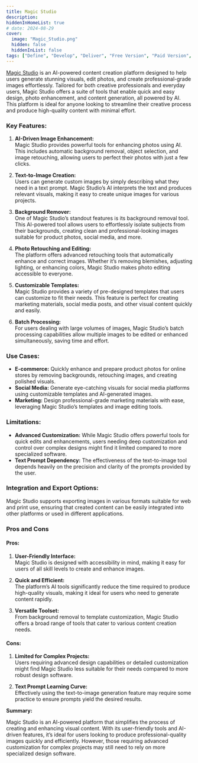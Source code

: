 ```yaml
---
title: Magic Studio  
description:  
hiddenInHomeList: true  
# date: 2024-08-29  
cover:  
  image: "Magic_Studio.png"  
  hidden: false  
  hiddenInList: false  
tags: ["Define", "Develop", "Deliver", "Free Version", "Paid Version", "Image Generation"]
---
```


[Magic Studio](https://magicstudio.com/?r=prd-baids) is an AI-powered content creation platform designed to help users generate stunning visuals, edit photos, and create professional-grade images effortlessly. Tailored for both creative professionals and everyday users, Magic Studio offers a suite of tools that enable quick and easy design, photo enhancement, and content generation, all powered by AI. This platform is ideal for anyone looking to streamline their creative process and produce high-quality content with minimal effort.

### Key Features:

1. **AI-Driven Image Enhancement:**  
   Magic Studio provides powerful tools for enhancing photos using AI. This includes automatic background removal, object selection, and image retouching, allowing users to perfect their photos with just a few clicks.

2. **Text-to-Image Creation:**  
   Users can generate custom images by simply describing what they need in a text prompt. Magic Studio’s AI interprets the text and produces relevant visuals, making it easy to create unique images for various projects.

3. **Background Remover:**  
   One of Magic Studio’s standout features is its background removal tool. This AI-powered tool allows users to effortlessly isolate subjects from their backgrounds, creating clean and professional-looking images suitable for product photos, social media, and more.

4. **Photo Retouching and Editing:**  
   The platform offers advanced retouching tools that automatically enhance and correct images. Whether it’s removing blemishes, adjusting lighting, or enhancing colors, Magic Studio makes photo editing accessible to everyone.

5. **Customizable Templates:**  
   Magic Studio provides a variety of pre-designed templates that users can customize to fit their needs. This feature is perfect for creating marketing materials, social media posts, and other visual content quickly and easily.

6. **Batch Processing:**  
   For users dealing with large volumes of images, Magic Studio’s batch processing capabilities allow multiple images to be edited or enhanced simultaneously, saving time and effort.

### Use Cases:

- **E-commerce:** Quickly enhance and prepare product photos for online stores by removing backgrounds, retouching images, and creating polished visuals.
- **Social Media:** Generate eye-catching visuals for social media platforms using customizable templates and AI-generated images.
- **Marketing:** Design professional-grade marketing materials with ease, leveraging Magic Studio’s templates and image editing tools.

### Limitations:

- **Advanced Customization:** While Magic Studio offers powerful tools for quick edits and enhancements, users needing deep customization and control over complex designs might find it limited compared to more specialized software.
- **Text Prompt Dependency:** The effectiveness of the text-to-image tool depends heavily on the precision and clarity of the prompts provided by the user.

### Integration and Export Options:

Magic Studio supports exporting images in various formats suitable for web and print use, ensuring that created content can be easily integrated into other platforms or used in different applications.

### Pros and Cons

#### Pros:

1. **User-Friendly Interface:**  
   Magic Studio is designed with accessibility in mind, making it easy for users of all skill levels to create and enhance images.

2. **Quick and Efficient:**  
   The platform’s AI tools significantly reduce the time required to produce high-quality visuals, making it ideal for users who need to generate content rapidly.

3. **Versatile Toolset:**  
   From background removal to template customization, Magic Studio offers a broad range of tools that cater to various content creation needs.

#### Cons:

1. **Limited for Complex Projects:**  
   Users requiring advanced design capabilities or detailed customization might find Magic Studio less suitable for their needs compared to more robust design software.

2. **Text Prompt Learning Curve:**  
   Effectively using the text-to-image generation feature may require some practice to ensure prompts yield the desired results.

**Summary:**

Magic Studio is an AI-powered platform that simplifies the process of creating and enhancing visual content. With its user-friendly tools and AI-driven features, it’s ideal for users looking to produce professional-quality images quickly and efficiently. However, those requiring advanced customization for complex projects may still need to rely on more specialized design software.
